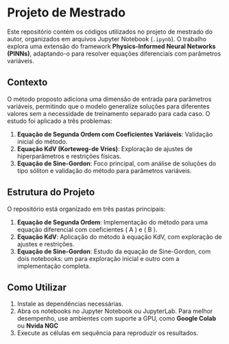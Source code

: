# Projeto de Mestrado

Este repositório contém os códigos utilizados no projeto de mestrado do autor, organizados em arquivos Jupyter Notebook (`.ipynb`). O trabalho explora uma extensão do framework **Physics-Informed Neural Networks (PINNs)**, adaptando-o para resolver equações diferenciais com parâmetros variáveis.

## Contexto

O método proposto adiciona uma dimensão de entrada para parâmetros variáveis, permitindo que o modelo generalize soluções para diferentes valores sem a necessidade de treinamento separado para cada caso. O estudo foi aplicado a três problemas:

1. **Equação de Segunda Ordem com Coeficientes Variáveis**: Validação inicial do método.
2. **Equação KdV (Korteweg-de Vries)**: Exploração de ajustes de hiperparâmetros e restrições físicas.
3. **Equação de Sine-Gordon**: Foco principal, com análise de soluções do tipo sóliton e validação do método para parâmetros variáveis.

## Estrutura do Projeto

O repositório está organizado em três pastas principais:

1. **Equação de Segunda Ordem**: Implementação do método para uma equação diferencial com coeficientes \( A \) e \( B \).
2. **Equação KdV**: Aplicação do método à equação KdV, com exploração de ajustes e restrições.
3. **Equação de Sine-Gordon**: Estudo da equação de Sine-Gordon, com dois notebooks: um para exploração inicial e outro com a implementação completa.

## Como Utilizar

1. Instale as dependências necessárias.
2. Abra os notebooks no Jupyter Notebook ou JupyterLab. Para melhor desempenho, use ambientes com suporte a GPU, como **Google Colab** ou **Nvida NGC**
3. Execute as células em sequência para reproduzir os resultados.
